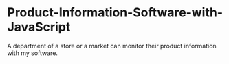 # Product-Information-Software-with-JavaScript
A department of a store or a market can monitor their product information with my software.
